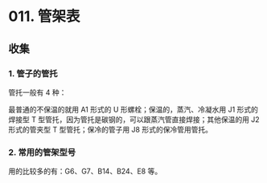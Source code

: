 # 011. 管架表

## 收集

### 1. 管子的管托
管托一般有 4 种：

最普通的不保温的就用 A1 形式的 U 形螺栓；保温的，蒸汽、冷凝水用 J1 形式的焊接型 T 型管托，因为管托是碳钢的，可以跟蒸汽管直接焊接；其他保温的用 J2 形式的管夹型 T 型管托；保冷的管子用 J8 形式的保冷管用管托。

### 2. 常用的管架型号
用的比较多的有：G6、G7、B14、B24、E8 等。


